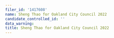 ```yaml
---
filer_id: '1417608'
name: Sheng Thao for Oakland City Council 2022
candidate_controlled_id: ''
data_warning: 
title: Sheng Thao for Oakland City Council 2022
---
```

